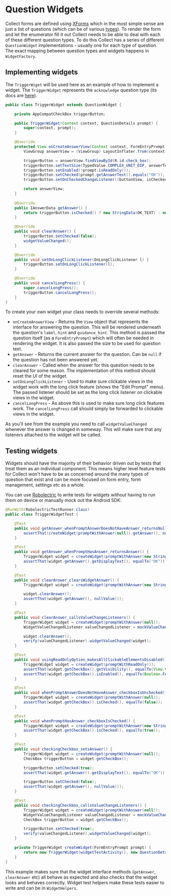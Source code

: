 # Question Widgets

Collect forms are defined using [XForms](https://opendatakit.github.io/xforms-spec/) which in the most simple sense are just a list of questions (which can be of various [types](https://xlsform.org/en/#question-types)). To render the form and let the enumerator fill it out Collect needs to be able to deal with each of these different question types. To do this Collect has a series of different `QuestionWidget` implementations - usually one for each type of question. The exact mapping between question types and widgets happens in `WidgetFactory`.

## Implementing widgets

The `TriggerWiget` will be used here as an example of how to implement a widget. The `TriggerWidget` represents the `acknowledge` question type (its docs are [here](https://docs.opendatakit.org/form-question-types/#trigger-acknowledge-widget)).

```java
public class TriggerWidget extends QuestionWidget {

    private AppCompatCheckBox triggerButton;

    public TriggerWidget(Context context, QuestionDetails prompt) {
        super(context, prompt);
    }

    @Override
    protected View onCreateAnswerView(Context context, FormEntryPrompt prompt, int answerTextSize) {
        ViewGroup answerView = (ViewGroup) LayoutInflater.from(context).inflate(R.layout.trigger_widget_answer, null);

        triggerButton = answerView.findViewById(R.id.check_box);
        triggerButton.setTextSize(TypedValue.COMPLEX_UNIT_DIP, answerTextSize);
        triggerButton.setEnabled(!prompt.isReadOnly());
        triggerButton.setChecked(prompt.getAnswerText().equals("OK"));
        triggerButton.setOnCheckedChangeListener((buttonView, isChecked) -> widgetValueChanged());

        return answerView;
    }
    
    @Override
    public IAnswerData getAnswer() {
        return triggerButton.isChecked() ? new StringData(OK_TEXT) : null;
    }

    @Override
    public void clearAnswer() {
        triggerButton.setChecked(false);
        widgetValueChanged();
    }

    @Override
    public void setOnLongClickListener(OnLongClickListener l) {
        triggerButton.setOnLongClickListener(l);
    }

    @Override
    public void cancelLongPress() {
        super.cancelLongPress();
        triggerButton.cancelLongPress();
    }
}
```

To create your own widget your class needs to override several methods:

* `onCreateAnswerView` - Returns the `View` object that represents the interface for answering the question. This will be rendered underneath the question's `label`, `hint` and `guidance_hint`. This method is passed the question itself (as a `FormEntryPrompt`) which will often be needed in rendering the widget. It is also passed the size to be used for question text.
* `getAnswer` - Returns the current answer for the question. Can be `null` if the question has not been answered yet.
* `clearAnswer` - Called when the answer for this question needs to be cleared for some reason. The implementation of this method should reset the UI of the widget.
* `setOnLongClickListener` - Used to make sure clickable views in the widget work with the long click feature (shows the "Edit Prompt" menu). The passed listener should be set as the long click listener on clickable views in the widget.
* `cancelLongPress` - As above this is used to make sure long click features work. The `cancelLongPress` call should simply be forwarded to clickable views in the widget.

As you'll see from the example you need to call `widgetValueChanged` whenever the answer is changed in someway. This will make sure that any listeners attached to the widget will be called.

## Testing widgets

Widgets should have the majority of their behavior driven out by tests that treat them as an individual component. This means higher level feature tests for Collect won't have to be as concerned around the many types of question that exist and can be more focused on form entry, form management, settings etc as a whole.

You can use [Robolectric](https://robolectric.org) to write tests for widgets without having to run them on device or manually mock out the Android SDK:

```java
@RunWith(RobolectricTestRunner.class)
public class TriggerWidgetTest {

    @Test
    public void getAnswer_whenPromptAnswerDoesNotHaveAnswer_returnsNull() {
        assertThat(createWidget(promptWithAnswer(null)).getAnswer(), nullValue());
    }

    @Test
    public void getAnswer_whenPromptHasAnswer_returnsAnswer() {
        TriggerWidget widget = createWidget(promptWithAnswer(new StringData("OK")));
        assertThat(widget.getAnswer().getDisplayText(), equalTo("OK"));
    }

    @Test
    public void clearAnswer_clearsWidgetAnswer() {
        TriggerWidget widget = createWidget(promptWithAnswer(new StringData("OK")));

        widget.clearAnswer();
        assertThat(widget.getAnswer(), nullValue());
    }

    @Test
    public void clearAnswer_callsValueChangeListeners() {
        TriggerWidget widget = createWidget(promptWithAnswer(null));
        WidgetValueChangedListener valueChangedListener = mockValueChangedListener(widget);

        widget.clearAnswer();
        verify(valueChangedListener).widgetValueChanged(widget);
    }

    @Test
    public void usingReadOnlyOption_makesAllClickableElementsDisabled() {
        TriggerWidget widget = createWidget(promptWithReadOnly());
        assertThat(widget.getCheckBox().getVisibility(), equalTo(View.VISIBLE));
        assertThat(widget.getCheckBox().isEnabled(), equalTo(Boolean.FALSE));
    }

    @Test
    public void whenPromptAnswerDoesNotHaveAnswer_checkboxIsUnchecked() {
        TriggerWidget widget = createWidget(promptWithAnswer(null));
        assertThat(widget.getCheckBox().isChecked(), equalTo(false));
    }

    @Test
    public void whenPromptHasAnswer_checkboxIsChecked() {
        TriggerWidget widget = createWidget(promptWithAnswer(new StringData("OK")));
        assertThat(widget.getCheckBox().isChecked(), equalTo(true));
    }

    @Test
    public void checkingCheckbox_setsAnswer() {
        TriggerWidget widget = createWidget(promptWithAnswer(null));
        CheckBox triggerButton = widget.getCheckBox();

        triggerButton.setChecked(true);
        assertThat(widget.getAnswer().getDisplayText(), equalTo("OK"));

        triggerButton.setChecked(false);
        assertThat(widget.getAnswer(), nullValue());
    }

    @Test
    public void checkingCheckbox_callsValueChangeListeners() {
        TriggerWidget widget = createWidget(promptWithAnswer(null));
        WidgetValueChangedListener valueChangedListener = mockValueChangedListener(widget);
        CheckBox triggerButton = widget.getCheckBox();

        triggerButton.setChecked(true);
        verify(valueChangedListener).widgetValueChanged(widget);
    }

    private TriggerWidget createWidget(FormEntryPrompt prompt) {
        return new TriggerWidget(widgetTestActivity(), new QuestionDetails(prompt, "formAnalyticsID"));
    }
}
```

This example makes sure that the widget interface methods (`getAnswer`, `clearAnswer` etc) all behave as expected and also checks that the widget looks and behaves correctly. Widget test helpers make these tests easier to write and can be in `WidgetHelpers`.